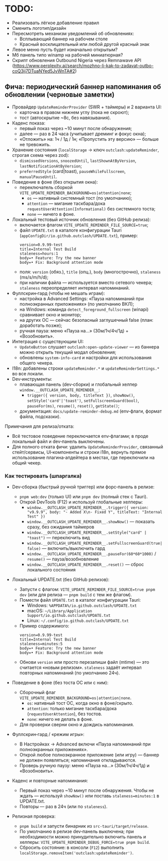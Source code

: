 # TODO:
- Реализовать лёгкое добавление правил
- Сменить логотип/дизайн
- Пересмотреть механизм уведомлений об обновлениях:
  - Всплывающий баннер на рабочем столе
  - Красный восклицательный или любой другой красный знак
- Левое меню пусть будет изначально открытым?
- Мб панель типо winamp на рабочей миниатюрная?
- Скрипт обновления Outbound Nigeria через Remnawave API (https://www.perplexity.ai/search/mozhno-li-kak-to-zadavat-outbo-coQ3ij7DTuaNYed5JvWnTA#2)

## Фича: периодический баннер напоминания об обновлении (черновые заметки)

- Провайдер `UpdateReminderProvider` (SWR + таймеры) и 2 варианта UI:
  - карточка в правом нижнем углу (пока не скроют);
  - тост (автоскрытие ~8с, без навязывания).
- Каденс показа:
  - первый показ через ~10 минут после обнаружения;
  - далее — раз в 24 часа (учитывает дреминг и фокус окна);
  - «Отложить» на: 1ч / 1д / 1н; «Пропустить эту версию» — больше не тревожить.
- Хранение состояния (`localStorage` → ключ `outclash:updateReminder`, строгая схема через zod):
  - `dismissedVersions`, `snoozedUntil`, `lastShownAtByVersion`, `lastNotificationAtByVersion`;
  - `preferredStyle` (card|toast), `pauseWhileFullscreen`, `manualPauseUntil`.
- Поведение в фоне (без открытия окна):
  - переключатель сборкой `VITE_UPDATE_REMINDER_BACKGROUND=os|attention|none`;
    - `os` — нативный системный тост (по умолчанию);
    - `attention` — мигание таскбара/дока `requestUserAttention(Informational)` без системного тоста;
    - `none` — ничего в фоне.
- Локальный тестовый источник обновления (без GitHub релиза):
  - включается флагом `VITE_UPDATE_REMINDER_FILE_SOURCE=true`;
  - файл `UPDATE.txt` в каталоге конфигурации Tauri (`appConfigDir/io.github.outclash/UPDATE.txt`), пример:
    ```
    version=0.9.99-test
    title=Internal Test Build
    staleness=hours:1
    body=• Feature: Try the new banner
    body=• Fix: Background attention mode
    ```
  - поля: `version` (обяз.), `title` (опц.), `body` (многострочно), `staleness` (ms/s/m/h/d);
  - при наличии файла — используется вместо сетевого чекера; `staleness` переопределяет интервал напоминаний.
- Фуллскрин‑гард (чтобы не мешать играм):
  - настройка в Advanced Settings: «Пауза напоминаний при полноэкранных приложениях» (по умолчанию ВКЛ);
  - на Windows: команда `detect_foreground_fullscreen` (winapi) сравнивает окно и монитор;
  - на других ОС — сейчас безопасный заглушечный false (план: доработать позже);
  - ручная пауза: меню «Пауза на…» (30м/1ч/4ч/1д) + «Возобновить».
- Интеграция с существующим UI:
  - `UpdateButton` слушает `outclash:open-update-viewer` — из баннера можно открыть текущий модал обновления;
  - обновлены `system-info-card` и настройки для использования общего чекера.
- I18n: добавлены строки `updateReminder.*` и `updateReminderSettings.*` во все локали.
- Dev‑инструменты:
  - плавающая панель (dev‑сборки) и глобальный хелпер `window.__OUTCLASH_UPDATE_REMINDER__`:
    - `trigger({ version, body, titleText })`, `showNow()`, `setStyle('card'|'toast')`,
      `setFullscreenGuard(bool)`, `pauseFor(ms)`, `resume()`, `reset()`, `getState()`;
  - документация: `docs/update-reminder-debug.md` (env‑флаги, формат файла, подсказки).

Примечания для релиза/отката:
- Всё тестовое поведение переключается env‑флагами; в проде локальный файл и dev‑панель выключены.
- Для полного отката фичи: удалить `UpdateReminderProvider`, связанный стейт/сервисы, UI‑компоненты и строки i18n,
  вернуть прямое использование плагина‑апдейтера в местах, где переключили на общий чекер.

### Как тестировать (шпаргалка)

- Dev‑сборка (быстрый ручной триггер) или форс‑панель в релизе:
  - `pnpm web:dev` (только UI) или `pnpm dev` (полный стек с Tauri).
  - Открой DevTools (F12) и используй глобальные хелперы:
    - `window.__OUTCLASH_UPDATE_REMINDER__.trigger({ version: "v9.9.9", body: "- Added X\n- Fixed Y", titleText: "Internal Test" })`
    - `window.__OUTCLASH_UPDATE_REMINDER__.showNow()` — показать сразу, без ожидания таймеров
    - `window.__OUTCLASH_UPDATE_REMINDER__.setStyle("card" | "toast")` — переключить вид
    - `window.__OUTCLASH_UPDATE_REMINDER__.setFullscreenGuard(true|false)` — включить/выключить гард
    - `window.__OUTCLASH_UPDATE_REMINDER__.pauseFor(60*60*1000)` / `resume()` — пауза/возобновление
    - `window.__OUTCLASH_UPDATE_REMINDER__.reset()` — сброс локального состояния

- Локальный UPDATE.txt (без GitHub релизов):
  - Запусти с флагом: `VITE_UPDATE_REMINDER_FILE_SOURCE=true pnpm dev` (или для релиза — `pnpm build` с тем же флагом).
  - Помести файл `UPDATE.txt` в каталог конфигурации Tauri:
    - Windows: `%APPDATA%/io.github.outclash/UPDATE.txt`
    - macOS: `~/Library/Application Support/io.github.outclash/UPDATE.txt`
    - Linux: `~/.config/io.github.outclash/UPDATE.txt`
  - Пример содержимого:
    ```
    version=0.9.99-test
    title=Internal Test Build
    staleness=minutes:5
    body=• Feature: Try the new banner
    body=• Fix: Background attention mode
    ```
  - Обнови `version` или просто перезапиши файл (mtime) — это считается «новым релизом». `staleness` задаёт интервал повторных напоминаний (по умолчанию 24ч).

- Поведение в фоне (без тоста ОС или с ним):
  - Сборочный флаг `VITE_UPDATE_REMINDER_BACKGROUND=os|attention|none`.
    - `os`: нативный тост ОС, когда окно в фоне/скрыто.
    - `attention`: только мигание таскбара/дока (`requestUserAttention`), без тостов.
    - `none`: ничего не делать в фоне.
  - Для проверки сверни окно и дождись напоминания.

- Фуллскрин‑гард / «режим игры»:
  - В Настройках → Advanced включи «Пауза напоминаний при полноэкранных приложениях».
  - Открой любое полноэкранное приложение (или игру) — баннер не должен появляться; напоминания откладываются.
  - Проверь ручную паузу: меню «Пауза на…» (30м/1ч/4ч/1д) и «Возобновить».

- Каденс и повторные напоминания:
  - Первый показ через ~10 минут после обнаружения. Чтобы не ждать — используй `showNow()` или поставь `staleness=minutes:1` в UPDATE.txt.
  - Повторы — раз в 24ч (или по `staleness`).

- Релизная проверка:
  - `pnpm build` и запусти бинарник из `src-tauri/target/release`.
  - По умолчанию в релизе dev‑панель выключена; при необходимости можно принудительно включить панель и хелперы: `VITE_UPDATE_REMINDER_DEBUG_FORCE=true pnpm build`.
  - Сбросить состояние: в консоли (`F12`) выполнить `localStorage.removeItem('outclash:updateReminder')`.
